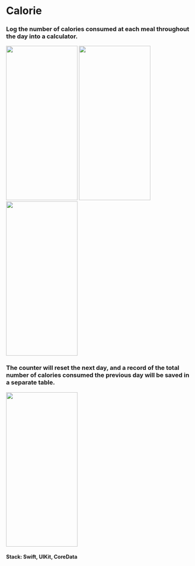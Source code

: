 # Calorie

### Log the number of calories consumed at each meal throughout the day into a calculator.

<img src="https://github-production-user-asset-6210df.s3.amazonaws.com/87662841/243624215-d3324c73-77e7-46f6-a6a5-8f7069a3c402.gif" width="195" height="422"> <img src="https://github-production-user-asset-6210df.s3.amazonaws.com/87662841/243622968-1581896c-430d-4763-9e61-ccbe8e84d1d7.png" width="195" height="422"> <img src="https://github-production-user-asset-6210df.s3.amazonaws.com/87662841/243622990-b5d2a9fc-7a59-4e98-9edb-dbc025ce9091.png" width="195" height="422"> 

### The counter will reset the next day, and a record of the total number of calories consumed the previous day will be saved in a separate table.

<img src="https://github-production-user-asset-6210df.s3.amazonaws.com/87662841/243623004-cb20bb3b-4b5e-4641-b746-e946062fd033.png" width="195" height="422"> 

#### Stack: Swift, UIKit, CoreData
